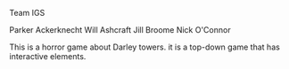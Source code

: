 Team IGS

Parker Ackerknecht
Will Ashcraft
Jill Broome
Nick O'Connor

This is a horror game about Darley towers. it is a top-down game that has interactive elements. 
